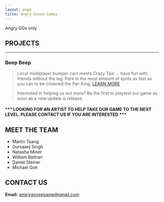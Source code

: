 ```yaml
---
layout: page
title: Angry Goose Games
---
```

Angry GGs only

## PROJECTS
___
### Beep Beep
> Local multiplayer bumper cars meets Crazy Taxi ... have fun with friends without the lag. Park in the most amount of spots as fast as you can to be crowned the Par-King.
> [LEARN MORE](https://github.com/AngryGooseGames/Beep-Beep/blob/develop/README.md)

> Interested in helping us out more? Be the first to playtest our game as soon as a new update is release.
#### *** LOOKING FOR AN ARTIST TO HELP TAKE OUR GAME TO THE NEXT LEVEL. PLEASE CONTACT US IF YOU ARE INTERESTED ***

## MEET THE TEAM
- Martin Tsang
- Gursaanj Singh
- Natasha Miner
- William Beltran
- Daniel Steiner
- Michael Goh

## CONTACT US
**Email:** angrygoosegame@gmail.com
